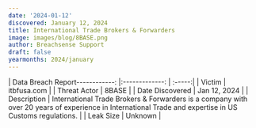 ```yaml
---
date: '2024-01-12'
discovered: January 12, 2024
title: International Trade Brokers & Forwarders
image: images/blog/8BASE.png
author: Breachsense Support
draft: false
yearmonths: 2024/january
---
```


| Data Breach Report------------:     |:-------------:    | :-----:|
| Victim      | itbfusa.com      | 
| Threat Actor      | 8BASE      | 
| Date Discovered      | Jan 12, 2024      | 
| Description      | International Trade Brokers & Forwarders is a company with over 20 years of experience in International Trade and expertise in US Customs regulations.      | 
| Leak Size      | Unknown      | 

